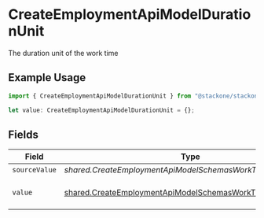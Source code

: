 # CreateEmploymentApiModelDurationUnit

The duration unit of the work time

## Example Usage

```typescript
import { CreateEmploymentApiModelDurationUnit } from "@stackone/stackone-client-ts/sdk/models/shared";

let value: CreateEmploymentApiModelDurationUnit = {};
```

## Fields

| Field                                                                                                                             | Type                                                                                                                              | Required                                                                                                                          | Description                                                                                                                       | Example                                                                                                                           |
| --------------------------------------------------------------------------------------------------------------------------------- | --------------------------------------------------------------------------------------------------------------------------------- | --------------------------------------------------------------------------------------------------------------------------------- | --------------------------------------------------------------------------------------------------------------------------------- | --------------------------------------------------------------------------------------------------------------------------------- |
| `sourceValue`                                                                                                                     | *shared.CreateEmploymentApiModelSchemasWorkTimeSourceValue*                                                                       | :heavy_minus_sign:                                                                                                                | N/A                                                                                                                               |                                                                                                                                   |
| `value`                                                                                                                           | [shared.CreateEmploymentApiModelSchemasWorkTimeValue](../../../sdk/models/shared/createemploymentapimodelschemasworktimevalue.md) | :heavy_minus_sign:                                                                                                                | The unified value for the period.                                                                                                 | month                                                                                                                             |